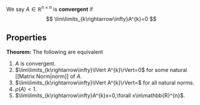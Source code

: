 We say $A\in\mathbb{R}^{n\times n}$ is **convergent** if
$$
\lim\limits_{k\rightarrow\infty}A^{k}=0
$$
## Properties
**Theorem:** The following are equivalent
1) $A$ is convergent.
2) $\lim\limits_{k\rightarrow\infty}\lVert A^{k}\rVert=0$ for some natural [[Matrix Norm|norm]] of $A$.
3) $\lim\limits_{k\rightarrow\infty}\lVert A^{k}\rVert=$ for all natural norms.
4) $\rho(A)<1$.
5) $\lim\limits_{k\rightarrow\infty}A^{k}x=0,\forall x\in\mathbb{R}^{n}$.